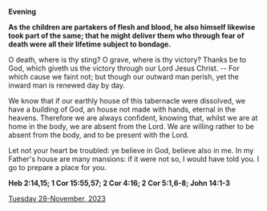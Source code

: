 **Evening**

**As the children are partakers of flesh and blood, he also himself likewise took part of the same; that he might deliver them who through fear of death were all their lifetime subject to bondage.**
 
O death, where is thy sting? O grave, where is thy victory? Thanks be to God, which giveth us the victory through our Lord Jesus Christ. -- For which cause we faint not; but though our outward man perish, yet the inward man is renewed day by day.
 
We know that if our earthly house of this tabernacle were dissolved, we have a building of God, an house not made with hands, eternal in the heavens. Therefore we are always confident, knowing that, whilst we are at home in the body, we are absent from the Lord. We are willing rather to be absent from the body, and to be present with the Lord.
 
Let not your heart be troubled: ye believe in God, believe also in me. In my Father's house are many mansions: if it were not so, I would have told you. I go to prepare a place for you.  

**Heb 2:14,15; 1 Cor 15:55,57; 2 Cor 4:16; 2 Cor 5:1,6-8; John 14:1-3**

[Tuesday 28-November, 2023](https://t.me/daily_light)
